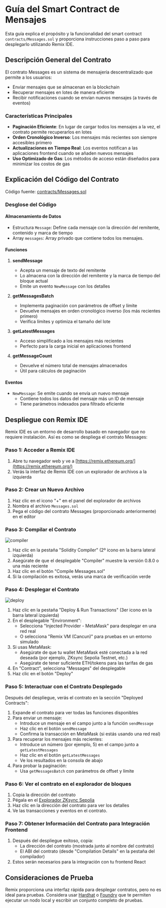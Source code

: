# Guía del Smart Contract de Mensajes

Esta guía explica el propósito y la funcionalidad del smart contract `contracts/Messages.sol` y proporciona instrucciones paso a paso para desplegarlo utilizando Remix IDE.

## Descripción General del Contrato

El contrato Messages es un sistema de mensajería descentralizado que permite a los usuarios:

- Enviar mensajes que se almacenan en la blockchain
- Recuperar mensajes en lotes de manera eficiente
- Recibir notificaciones cuando se envían nuevos mensajes (a través de eventos)

### Características Principales

- **Paginación Eficiente**: En lugar de cargar todos los mensajes a la vez, el contrato permite recuperarlos en lotes
- **Orden Cronológico Inverso**: Los mensajes más recientes son siempre accesibles primero
- **Actualizaciones en Tiempo Real**: Los eventos notifican a las aplicaciones frontend cuando se añaden nuevos mensajes
- **Uso Optimizado de Gas**: Los métodos de acceso están diseñados para minimizar los costos de gas

## Explicación del Código del Contrato

Código fuente: [contracts/Messages.sol](../../contracts/Messages.sol)

### Desglose del Código

#### Almacenamiento de Datos
- Estructura `Message`: Define cada mensaje con la dirección del remitente, contenido y marca de tiempo
- Array `messages`: Array privado que contiene todos los mensajes.

#### Funciones

1. **sendMessage**
   - Acepta un mensaje de texto del remitente
   - Lo almacena con la dirección del remitente y la marca de tiempo del bloque actual
   - Emite un evento `NewMessage` con los detalles

2. **getMessagesBatch**
   - Implementa paginación con parámetros de offset y límite
   - Devuelve mensajes en orden cronológico inverso (los más recientes primero)
   - Verifica límites y optimiza el tamaño del lote

3. **getLatestMessages**
   - Acceso simplificado a los mensajes más recientes
   - Perfecto para la carga inicial en aplicaciones frontend

4. **getMessageCount**
   - Devuelve el número total de mensajes almacenados
   - Útil para cálculos de paginación

#### Eventos

- `NewMessage`: Se emite cuando se envía un nuevo mensaje
  - Contiene todos los datos del mensaje más un ID de mensaje
  - Tiene parámetros indexados para filtrado eficiente

## Despliegue con Remix IDE

Remix IDE es un entorno de desarrollo basado en navegador que no requiere instalación. Así es como se despliega el contrato Messages:

### Paso 1: Acceder a Remix IDE

1. Abre tu navegador web y ve a [https://remix.ethereum.org/](https://remix.ethereum.org/)
2. Verás la interfaz de Remix IDE con un explorador de archivos a la izquierda

### Paso 2: Crear un Nuevo Archivo

1. Haz clic en el icono "+" en el panel del explorador de archivos
2. Nombra el archivo `Messages.sol`
3. Pega el código del contrato Messages (proporcionado anteriormente) en el editor

### Paso 3: Compilar el Contrato

![compiler](../../images/remix-compile.png)

1. Haz clic en la pestaña "Solidity Compiler" (2º icono en la barra lateral izquierda)
2. Asegúrate de que el desplegable "Compiler" muestre la versión 0.8.0 o una más reciente
3. Haz clic en el botón "Compile Messages.sol"
4. Si la compilación es exitosa, verás una marca de verificación verde

### Paso 4: Desplegar el Contrato

![deploy](../../images/remix-deploy-interact.png)

1. Haz clic en la pestaña "Deploy & Run Transactions" (3er icono en la barra lateral izquierda)
2. En el desplegable "Environment":
   - Selecciona "Injected Provider - MetaMask" para desplegar en una red real
   - O selecciona "Remix VM (Cancun)" para pruebas en un entorno simulado
3. Si usas MetaMask:
   - Asegúrate de que tu wallet MetaMask esté conectada a la red deseada (por ejemplo, ZKsync Sepolia Testnet, etc.)
   - Asegúrate de tener suficiente ETH/tokens para las tarifas de gas
4. En "Contract", selecciona "Messages" del desplegable
5. Haz clic en el botón "Deploy"

### Paso 5: Interactuar con el Contrato Desplegado

Después del despliegue, verás el contrato en la sección "Deployed Contracts":

1. Expande el contrato para ver todas las funciones disponibles
2. Para enviar un mensaje:
   - Introduce un mensaje en el campo junto a la función `sendMessage`
   - Haz clic en el botón `sendMessage`
   - Confirma la transacción en MetaMask (si estás usando una red real)
3. Para recuperar los mensajes más recientes:
   - Introduce un número (por ejemplo, 5) en el campo junto a `getLatestMessages`
   - Haz clic en el botón `getLatestMessages`
   - Ve los resultados en la consola de abajo
4. Para probar la paginación:
   - Usa `getMessagesBatch` con parámetros de offset y límite

### Paso 6: Ver el contrato en el explorador de bloques

1. Copia la dirección del contrato
2. Pégala en el [Explorador ZKsync Sepolia](https://explorer.zksync.io/)
3. Haz clic en la dirección del contrato para ver los detalles
4. Ve las transacciones y eventos en el contrato.

### Paso 7: Obtener Información del Contrato para Integración Frontend

1. Después del despliegue exitoso, copia:
   - La dirección del contrato (mostrada junto al nombre del contrato)
   - El ABI del contrato (desde "Compilation Details" en la pestaña del compilador)
2. Estos serán necesarios para la integración con tu frontend React

## Consideraciones de Prueba

Remix proporciona una interfaz rápida para desplegar contratos, pero no es ideal para pruebas. Considera usar [Hardhat](https://hardhat.org/) o [Foundry](https://getfoundry.sh/) que te permiten ejecutar un nodo local y escribir un conjunto completo de pruebas. 
